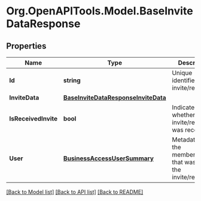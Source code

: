# Org.OpenAPITools.Model.BaseInviteDataResponse

## Properties

Name | Type | Description | Notes
------------ | ------------- | ------------- | -------------
**Id** | **string** | Unique identifier of the invite/request. | [optional] 
**InviteData** | [**BaseInviteDataResponseInviteData**](BaseInviteDataResponseInviteData.md) |  | [optional] 
**IsReceivedInvite** | **bool** | Indicates whether the invite/request was received. | [optional] 
**User** | [**BusinessAccessUserSummary**](BusinessAccessUserSummary.md) | Metadata for the member/partner that was sent the invite/request. | [optional] 

[[Back to Model list]](../README.md#documentation-for-models) [[Back to API list]](../README.md#documentation-for-api-endpoints) [[Back to README]](../README.md)

